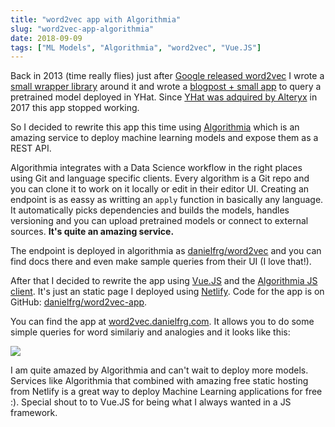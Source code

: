 ```yaml
---
title: "word2vec app with Algorithmia"
slug: "word2vec-app-algorithmia"
date: 2018-09-09
tags: ["ML Models", "Algorithmia", "word2vec", "Vue.JS"]
---
```


Back in 2013 (time really flies) just after [Google released word2vec](https://code.google.com/archive/p/word2vec/)
I wrote a [small wrapper library](https://github.com/danielfrg/word2vec) around it and wrote a [blogpost + small app](/blog/2013/09/word2vec-yhat/) to query a pretrained model deployed in YHat.
Since [YHat was adquired by Alteryx](https://www.alteryx.com/press-releases/2017-06-05-alteryx-acquires-yhat-accelerate-data-science-model-deployment)
in 2017 this app stopped working.

So I decided to rewrite this app this time using [Algorithmia](https://algorithmia.com/) which is an amazing service
to deploy machine learning models and expose them as a REST API.

Algorithmia integrates with a Data Science workflow in the right places using Git and language specific clients.
Every algorithm is a Git repo and you can clone it to work on it locally or edit in their editor UI.
Creating an endpoint is as eassy as writting an `apply` function in basically any language.
It automatically picks dependencies and builds the models, handles versioning and you can upload pretrained models
or connect to external sources.
**It's quite an amazing service.**

The endpoint is deployed in algorithmia as [danielfrg/word2vec](https://algorithmia.com/algorithms/danielfrg/word2vec)
and you can find docs there and even make sample queries from their UI (I love that!).

After that I decided to rewrite the app using [Vue.JS](https://vuejs.org/) and the [Algorithmia JS client](https://algorithmia.com/developers/clients/javascript/).
It's just an static page I deployed using [Netlify](netlify.com). Code for the app is on GitHub: [danielfrg/word2vec-app](https://github.com/danielfrg/word2vec-app).

You can find the app at [word2vec.danielfrg.com](https://word2vec.danielfrg.com/).
It allows you to do some simple queries for word similariy and analogies and it looks like this:

![](/blog/2018/09/word2vec-algorithmia/word2vec-app.png)

I am quite amazed by Algorithmia and can't wait to deploy more models.
Services like Algorithmia that combined with amazing free static hosting from Netlify is a great way to deploy
Machine Learning applications for free :). Special shout to to Vue.JS for being what I always wanted in a JS framework.
